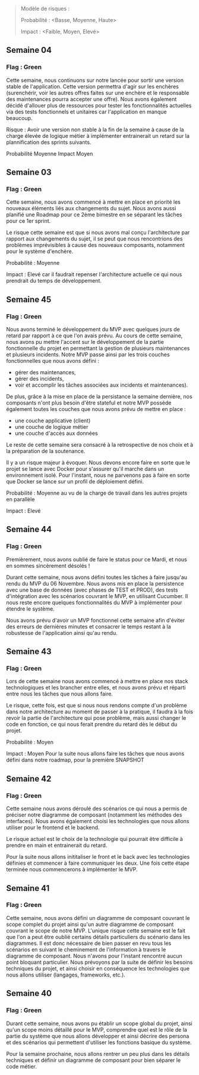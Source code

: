 > Modèle de risques :
>
> Probabilité : <Basse, Moyenne, Haute>
>
> Impact : <Faible, Moyen, Elevé>

## Semaine 04

### Flag : Green

Cette semaine, nous continuons sur notre lancée pour sortir une version stable de l'application. Cette version permettra d'agir sur les enchères (surenchérir, voir les autres offres faites sur une enchère et le responsable des maintenances pourra accepter une offre).
Nous avons également décidé d'allouer plus de ressources pour tester les fonctionnalités actuelles via des tests fonctionnels et unitaires car l'application en manque beaucoup.

Risque : Avoir une version non stable à la fin de la semaine à cause de la charge élevée de logique métier à implémenter entrainerait un retard sur la plannification des sprints suivants.

Probabilité Moyenne
Impact Moyen

## Semaine 03

### Flag : Green

Cette semaine, nous avons commencé à mettre en place en priorité les nouveaux éléments liés aux changements du sujet.
Nous avons aussi planifié une Roadmap pour ce 2ème bimestre en se séparant les tâches pour ce 1er sprint.

Le risque cette semaine est que si nous avons mal conçu l'architecture par rapport aux changements du sujet, il se peut que nous rencontrions des problèmes imprévisibles à cause des nouveaux composants, notamment pour le système d'enchère.

Probabilité : Moyenne

Impact : Elevé car il faudrait repenser l'architecture actuelle ce qui nous prendrait du temps de développement.

## Semaine 45

### Flag : Green

Nous avons terminé le développement du MVP avec quelques jours de retard par rapport à ce que l'on avais prévu.
Au cours de cette semaine, nous avons pu mettre l'accent sur le développement de la partie fonctionnelle du projet en permettant la gestion de plusieurs maintenances et plusieurs incidents. Notre MVP passe ainsi par les trois couches fonctionnelles que nous avons défini :

- gérer des maintenances,
- gérer des incidents,
- voir et accomplir les tâches associées aux incidents et maintenances).

De plus, grâce à la mise en place de la persistance la semaine dernière, nos composants n'ont plus besoin d'être stateful et notre MVP possède également toutes les couches que nous avons prévu de mettre en place :

- une couche applicative (client)
- une couche de logique métier
- une couche d'accès aux données

Le reste de cette semaine sera consacré à la retrospective de nos choix et à la préparation de la soutenance.

Il y a un risque majeur à évoquer. Nous devons encore faire en sorte que le projet se lance avec Docker pour s'assurer qu'il marche dans un environnement isolé. Pour l'instant, nous ne parvenons pas à faire en sorte que Docker se lance sur un profil de déploiement défini.

Probabilité : Moyenne au vu de la charge de travail dans les autres projets en parallèle

Impact : Elevé

## Semaine 44

### Flag : Green

Premièrement, nous avons oublié de faire le status pour ce Mardi, et nous en sommes sincèrement désolés !

Durant cette semaine, nous avons défini toutes les tâches à faire jusqu'au rendu du MVP du 06 Novembre. Nous avons mis en place la persistence avec une base de données (avec phases de TEST et PROD), des tests d'intégration avec les scénarios couvrant le MVP, en utilisant Cucumber. Il nous reste encore quelques fonctionnalités du MVP à implémenter pour étendre le système.

Nous avons prévu d'avoir un MVP fonctionnel cette semaine afin d'éviter des erreurs de dernières minutes et consacrer le temps restant à la robustesse de l'application ainsi qu'au rendu.

## Semaine 43

### Flag : Green

Lors de cette semaine nous avons commencé à mettre en place nos stack technologiques et les brancher entre elles, et nous avons prévu et réparti entre nous les tâches que nous allons faire.

Le risque, cette fois, est que si nous nous rendons compte d'un problème dans notre architecture au moment de passer à la pratique, il faudra à la fois revoir la partie de l'architecture qui pose problème, mais aussi changer le code en fonction, ce qui nous ferait prendre du retard dès le début du projet.

Probabilité : Moyen

Impact : Moyen
Pour la suite nous allons faire les tâches que nous avons défini dans notre roadmap, pour la première SNAPSHOT

## Semaine 42

### Flag : Green

Cette semaine nous avons déroulé des scénarios ce qui nous a permis de préciser notre diagramme de composant (notamment les méthodes des interfaces). Nous avons également choisi les technologies que nous allons utiliser pour le frontend et le backend.

Le risque actuel est le choix de la technologie qui pourrait être difficile à prendre en main et entrainerait du retard.

Pour la suite nous allons inititaliser le front et le back avec les technologies définies et commencer à faire communiquer les deux. Une fois cette étape terminée nous commencerons à implémenter le MVP.

## Semaine 41

### Flag : Green

Cette semaine, nous avons défini un diagramme de composant couvrant le scope complet du projet ainsi qu'un autre diagramme de composant couvrant le scope de notre MVP.
L'unique risque cette semaine est le fait que l'on a peut être oublié certains détails particuliers du scénario dans les diagrammes. Il est donc nécessaire de bien passer en revu tous les scénarios en suivant le cheminement de l'information à travers le diagramme de composant.
Nous n'avons pour l'instant rencontré aucun point bloquant particulier.
Nous prévoyons par la suite de définir les besoins techniques du projet, et ainsi choisir en conséquence les technologies que nous allons utiliser (langages, frameworks, etc.).

## Semaine 40

### Flag : Green

Durant cette semaine, nous avons pu établir un scope global du projet, ainsi qu'un scope moins détaillé pour le MVP, comprendre quel est le rôle de la partie du système que nous allons développer et ainsi décrire des persona et des scénarios qui permettent d'utiliser les fonctions basique du système.

Pour la semaine prochaine, nous allons rentrer un peu plus dans les détails techniques et définir un diagramme de composant pour bien séparer le code métier.
